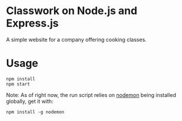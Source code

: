 # Classwork on Node.js and Express.js

A simple website for a company offering cooking classes.

# Usage

```
npm install
npm start
```

Note: As of right now, the run script relies on [nodemon](https://www.npmjs.com/package/nodemon) being installed globally, get it with:

```
npm install -g nodemon
```